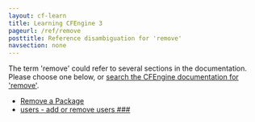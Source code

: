 ```yaml
---
layout: cf-learn
title: Learning CFEngine 3
pageurl: /ref/remove
posttitle: Reference disambiguation for 'remove'
navsection: none
---
```


The term 'remove' could refer to several sections in the documentation. Please choose one below, or
[search the CFEngine documentation for 'remove'](http://docs.cfengine.com/latest/search.html?q=remove).

- [Remove a Package](http://docs.cfengine.com/latest/examples-example-snippets-promise-patterns-package_bundles.html#remove-a-package)
- [users - add or remove users \#\#\#](http://docs.cfengine.com/latest/guide-writing-and-serving-policy-promises-available-in-cfengine.html#users-add-or-remove-users-###)
